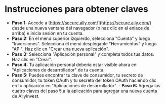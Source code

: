 # **Instrucciones para obtener claves**
- **Paso 1:** Accede a [https://secure.ally.com/](https://secure.ally.com/) desde una nueva ventana del navegador (o haz clic en el enlace de arriba) e inicia sesión en tu cuenta.
- **Paso 2:** En el menú superior izquierdo, selecciona "Cuenta" y luego "Inversiones". Selecciona el menú desplegable "Herramientas" y luego "API". Haz clic en "Crear una nueva aplicación".
- **Paso 3:** Selecciona "Aplicación personal" y completa todos tus datos. Haz clic en "Crear".
- **Paso 4:** Tu aplicación personal debería estar visible ahora en "Aplicaciones de desarrollador" de tu cuenta.
- **Paso 5:** Puedes encontrar tu clave de consumidor, tu secreto de consumidor, tu token OAuth y tu secreto del token OAuth haciendo clic en tu aplicación en "Aplicaciones de desarrollador". - **Paso 6:** Agrega las cuatro claves del paso 5 a la aplicación para agregar una nueva cuenta de AllyInvest.
